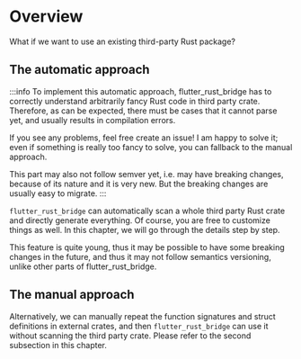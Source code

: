 # Overview

What if we want to use an existing third-party Rust package?

## The automatic approach

:::info
To implement this automatic approach,
flutter_rust_bridge has to correctly understand arbitrarily fancy Rust code in third party crate.
Therefore, as can be expected, there must be cases that it cannot parse yet, and usually results in compilation errors.

If you see any problems, feel free create an issue!
I am happy to solve it; even if something is really too fancy to solve, you can fallback to the manual approach.

This part may also not follow semver yet, i.e. may have breaking changes, because of its nature and it is very new.
But the breaking changes are usually easy to migrate.
:::

`flutter_rust_bridge` can automatically scan a whole third party Rust crate and directly generate everything.
Of course, you are free to customize things as well.
In this chapter, we will go through the details step by step.

This feature is quite young, thus it may be possible to have some breaking changes in the future,
and thus it may not follow semantics versioning, unlike other parts of flutter_rust_bridge.

## The manual approach

Alternatively, we can manually repeat the function signatures and struct definitions in external crates,
and then `flutter_rust_bridge` can use it without scanning the third party crate.
Please refer to the second subsection in this chapter.
